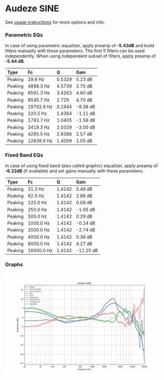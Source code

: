 # Audeze SINE
See [usage instructions](https://github.com/jaakkopasanen/AutoEq#usage) for more options and info.

### Parametric EQs
In case of using parametric equalizer, apply preamp of **-5.43dB** and build filters manually
with these parameters. The first 5 filters can be used independently.
When using independent subset of filters, apply preamp of **-5.44 dB**.

| Type    | Fc         |      Q | Gain     |
|:--------|:-----------|:-------|:---------|
| Peaking | 29.6 Hz    | 0.5329 | 5.23 dB  |
| Peaking | 4888.3 Hz  | 4.5739 | 2.75 dB  |
| Peaking | 6591.3 Hz  | 3.4263 | 4.80 dB  |
| Peaking | 8545.7 Hz  | 2.729  | 4.70 dB  |
| Peaking | 19702.9 Hz | 0.1944 | -9.38 dB |
| Peaking | 220.5 Hz   | 1.4384 | -1.11 dB |
| Peaking | 1783.7 Hz  | 1.0405 | -1.58 dB |
| Peaking | 3419.3 Hz  | 2.0339 | -3.00 dB |
| Peaking | 4265.5 Hz  | 2.6366 | 2.57 dB  |
| Peaking | 12638.6 Hz | 1.4009 | 1.05 dB  |

### Fixed Band EQs
In case of using fixed band (also called graphic) equalizer, apply preamp of **-6.22dB**
(if available) and set gains manually with these parameters.

| Type    | Fc         |      Q | Gain      |
|:--------|:-----------|:-------|:----------|
| Peaking | 31.3 Hz    | 1.4142 | 5.48 dB   |
| Peaking | 62.5 Hz    | 1.4142 | 2.66 dB   |
| Peaking | 125.0 Hz   | 1.4142 | 0.09 dB   |
| Peaking | 250.0 Hz   | 1.4142 | -1.05 dB  |
| Peaking | 500.0 Hz   | 1.4142 | 0.29 dB   |
| Peaking | 1000.0 Hz  | 1.4142 | -0.24 dB  |
| Peaking | 2000.0 Hz  | 1.4142 | -2.74 dB  |
| Peaking | 4000.0 Hz  | 1.4142 | 0.36 dB   |
| Peaking | 8000.0 Hz  | 1.4142 | 4.27 dB   |
| Peaking | 16000.0 Hz | 1.4142 | -11.25 dB |

### Graphs
![](./Audeze%20SINE.png)